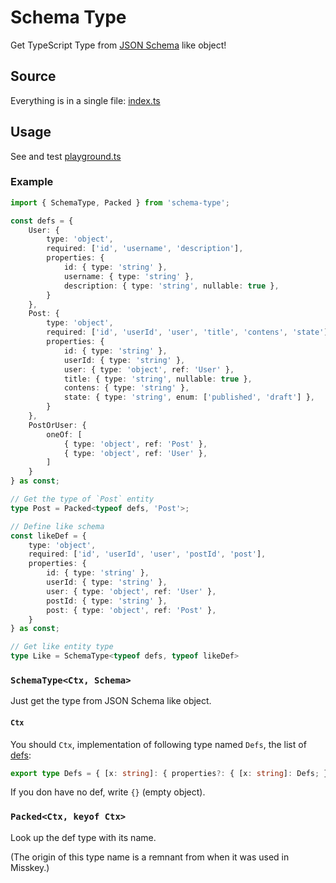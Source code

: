 # Schema Type
Get TypeScript Type from [JSON Schema](https://json-schema.org/) like object!

## Source
Everything is in a single file: [index.ts](index.ts)

## Usage
See and test [playground.ts](test/playground.ts)

### Example
```typescript
import { SchemaType, Packed } from 'schema-type';

const defs = {
    User: {
        type: 'object',
        required: ['id', 'username', 'description'],
        properties: {
            id: { type: 'string' },
            username: { type: 'string' },
            description: { type: 'string', nullable: true },
        }
    },
    Post: {
        type: 'object',
        required: ['id', 'userId', 'user', 'title', 'contens', 'state'],
        properties: {
            id: { type: 'string' },
            userId: { type: 'string' },
            user: { type: 'object', ref: 'User' },
            title: { type: 'string', nullable: true },
            contens: { type: 'string' },
            state: { type: 'string', enum: ['published', 'draft'] },
        }
    },
    PostOrUser: {
        oneOf: [
            { type: 'object', ref: 'Post' },
            { type: 'object', ref: 'User' },
        ]
    }
} as const;

// Get the type of `Post` entity
type Post = Packed<typeof defs, 'Post'>; 

// Define like schema
const likeDef = {
    type: 'object',
    required: ['id', 'userId', 'user', 'postId', 'post'],
    properties: {
        id: { type: 'string' },
        userId: { type: 'string' },
        user: { type: 'object', ref: 'User' },
        postId: { type: 'string' },
        post: { type: 'object', ref: 'Post' },
    }
} as const;

// Get like entity type
type Like = SchemaType<typeof defs, typeof likeDef>
```

### `SchemaType<Ctx, Schema>`
Just get the type from JSON Schema like object.

#### `Ctx`
You should `Ctx`, implementation of following type named `Defs`, the list of [defs](https://json-schema.org/understanding-json-schema/structuring.html#defs):

```typescript
export type Defs = { [x: string]: { properties?: { [x: string]: Defs; }; oneOf?: Schema<Defs>[]; allOf?: Schema<Defs>[] } };
```

If you don have no def, write `{}` (empty object). 

### `Packed<Ctx, keyof Ctx>`
Look up the def type with its name.

(The origin of this type name is a remnant from when it was used in Misskey.)
